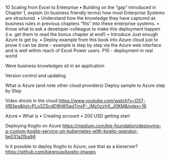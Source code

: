 10 Scaling from Excel to Enterprise	•	Building on the “gap” introduced in Chapter 1, explain (in business friendly terms) how most Enterprise Systems are structured.
•	Understand how the knowledge they have captured as business rules in previous chapters “fits” into these enterprise systems.
•	Know what to ask a developer-colleague to make this deployment happen (i.e. get them to read the bonus chapter at end!)
•	Introduce Just enough Azure to get by.
•	Deploy example from this book into Azure cloud just to prove it can be done – example is step by step via the Azure web interface and is well within reach of Excel Power users.	P10 - deployment in real world
 
Were business knowledges sit in an application
 
Version control and updating
 
What is Azure (and note other cloud providers)
 	Deploy sample to Azure step by Step


Video drools in the cloud
https://www.youtube.com/watch?v=D57-lifB3eg&list=PLo3ZScdD9hW5agTmsP-_lMz0zzhX_J0KM&index=16


Azure
• What is
• Creating account
• 200 USD getting start

Deploying Kogito on Azure
https://medium.com/kie-foundation/deploying-a-custom-kogito-service-on-kubernetes-with-kogito-operator-be031a2fba94

Is it possible to deploy Kogito to Azure, use that as a kieserver?
https://github.com/kiegroup/kogito-images